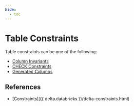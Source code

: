 ```yaml
---
hide:
  - toc
---
```


# Table Constraints

Table constraints can be one of the following:

* [Column Invariants](../column-invariants/index.md)
* [CHECK Constraints](../check-constraints/index.md)
* [Generated Columns](../generated-columns/index.md)

## References

* [Constraints]({{ delta.databricks }}/delta-constraints.html)
